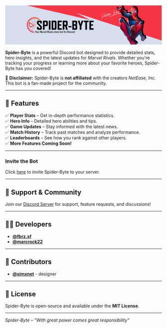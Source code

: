 <p align="center">
  <a href="https://discord.com/oauth2/authorize?client_id=1337677960546881587&permissions=563224831642688&integration_type=0&scope=bot"><img src="assets/banner.png" alt="Spider-Byte Logo"></a>
</p>

**Spider-Byte** is a powerful Discord bot designed to provide detailed stats, hero insights, and the latest updates for _Marvel Rivals_. Whether you're tracking your progress or learning more about your favorite heroes, Spider-Byte has you covered!

🚨 **Disclaimer:** Spider-Byte is **not affiliated** with the creators _NetEase, Inc._ This bot is a fan-made project for the community.

---

## 📌 Features

✅ **Player Stats** – Get in-depth performance statistics.  
✅ **Hero Info** – Detailed hero abilities and tips.  
✅ **Game Updates** – Stay informed with the latest news.  
✅ **Match History** – Track past matches and analyze performance.  
✅ **Leaderboards** – See how you rank against other players.  
✅ **More Features Coming Soon!**

---

### **Invite the Bot**

Click [here](https://discord.com/oauth2/authorize?client_id=1337677960546881587&permissions=563224831642688&integration_type=0&scope=bot) to invite Spider-Byte to your server.

---

## 📢 Support & Community

Join our [Discord Server](https://discord.gg/AcruVkyYHm) for support, feature requests, and discussions!

---

## 👨‍💻 Developers

- **[@fbrz.sf](https://github.com/FabrizioCoder)**
- **[@marcrock22](https://github.com/MARCROCK22)**

---

## 💪 Contributors

- **[@simxnet](https://github.com/simxnet)** - designer

---

## 📜 License

Spider-Byte is open-source and available under the **MIT License**.

---

_Spider-Byte – "With great power comes great responsibility"_
